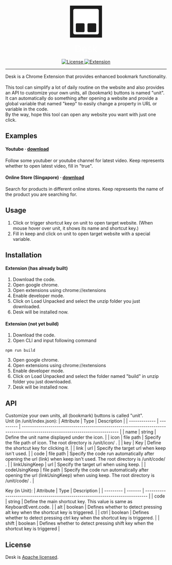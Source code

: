 <p align="center">
    <img width="100" src="https://github.com/SNinjo/desk/blob/main/public/icon.png" alt="Desk logo">
</p>
<p align="center">
    <span style="color: white; font-size: 30px">Desk</span>
</p>
<p align="center">
    <a href="https://github.com/SNinjo/desk/blob/main/LICENSE">
        <img src="https://img.shields.io/badge/license-Apache-blue" alt="License">
    </a>
    <a href="https://github.com/SNinjo/desk/releases/tag/v1.0.0">
        <img src="https://img.shields.io/badge/extension-v1.0.0-blue" alt="Extension">
    </a>
</p>

<hr/>
Desk is a Chrome Extension that provides enhanced bookmark functionality.
<br/><br/>
This tool can simplify a lot of daily routine on the website and also provides an API to customize your own units, all (bookmark) buttons is named "unit".
<br/>
It can automatically do something after opening a website and provide a global variable that named "keep" to easily change a property in URL or variable in the code.
<br/>
By the way, hope this tool can open any website you want with just one click.


## Examples
#### Youtube &middot; [download](https://github.com/SNinjo/desk/tree/youtube)
Follow some youtuber or youtube channel for latest video.
Keep represents whether to open latest video, fill in "true".

#### Online Store (Singapore) &middot; [download](https://github.com/SNinjo/desk/tree/onlineStore)
Search for products in different online stores.
Keep represents the name of the product you are searching for.


## Usage
1. Click or trigger shortcut key on unit to open target website. (When mouse hover over unit, it shows its name and shortcut key.)
2. Fill in keep and click on unit to open target website with a special variable.


## Installation
#### Extension (has already built)
1. Download the code.
2. Open google chrome.
3. Open extensions using chrome://extensions
4. Enable developer mode.
5. Click on Load Unpacked and select the unzip folder you just downloaded.
6. Desk will be installed now.

#### Extension (not yet build)
1. Download the code.
2. Open CLI and input following command
```
npm run build
```
3. Open google chrome.
4. Open extensions using chrome://extensions
5. Enable developer mode.
6. Click on Load Unpacked and select the folder named "build" in unzip folder you just downloaded.
7. Desk will be installed now.


## API
Customize your own units, all (bookmark) buttons is called "unit".  
Unit (in /unit/index.json):
| Attribute     | Type      | Description                                                                                                                   |
| ------------- | --------- | ----------------------------------------------------------------------------------------------------------------------------- |
| name          | string    | Define the unit name displayed under the icon.                                                                                |
| icon          | file path | Specify the file path of icon. The root directory is /unit/icon/ .                                                            |
| key           | Key       | Define the shortcut key for clicking it.                                                                                      |
| link          | url       | Specify the target url when keep isn't used.                                                                                  |
| code          | file path | Specify the code run automatically after opening the url (link) when keep isn't used. The root directory is /unit/code/ .     |
| linkUsingKeep | url       | Specify the target url when using keep.                                                                                       |
| codeUsingKeep | file path | Specify the code run automatically after opening the url (linkUsingKeep) when using keep. The root directory is /unit/code/ . |

Key (in Unit):
| Attribute | Type    | Description                                                                     |
| --------- | ------- | ------------------------------------------------------------------------------- |
| code      | string  | Define the main shortcut key. This value is same as KeyboardEvent.code.         |
| alt       | boolean | Defines whether to detect pressing alt key when the shortcut key is triggered.  |
| ctrl      | boolean | Defines whether to detect pressing ctrl key when the shortcut key is triggered. |
| shift     | boolean | Defines whether to detect pressing shift key when the shortcut key is triggered |


## License
Desk is [Apache licensed](./LICENSE).